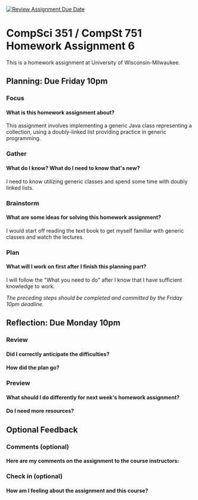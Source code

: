 [![Review Assignment Due Date](https://classroom.github.com/assets/deadline-readme-button-24ddc0f5d75046c5622901739e7c5dd533143b0c8e959d652212380cedb1ea36.svg)](https://classroom.github.com/a/Zw5llIO3)
# CompSci 351 / CompSt 751 Homework Assignment 6

This is a homework assignment at University of Wisconsin-Milwaukee.

## Planning: Due Friday 10pm

### Focus

#### What is this homework assignment about?
This assignment involves implementing a generic Java class representing a collection, using a doubly-linked list providing practice in generic programming.

### Gather

#### What do I know?  What do I need to know that's new?
I need to know utilizing generic classes and spend some time with doubly linked lists.

### Brainstorm

#### What are some ideas for solving this homework assignment?
I would start off reading the text book to get myself familiar with generic classes and watch the lectures.

### Plan

#### What will I work on first after I finish this planning part?
I will follow the "What you need to do" after I know that I have sufficient knowledge to work.

*The preceding steps should be completed and committed by the
Friday 10pm deadline.*

## Reflection: Due Monday 10pm

### Review

#### Did I correctly anticipate the difficulties?

#### How did the plan go?

### Preview

#### What should I do differently for next week's homework assignment?

#### Do I need more resources?

## Optional Feedback

### Comments (optional)

#### Here are my comments on the assignment to the course instructors:

### Check in (optional)

#### How am I feeling about the assignment and this course?
